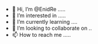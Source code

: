 - 👋 Hi, I’m @EnidRe .....
- 👀 I’m interested in .....
- 🌱 I’m currently learning ....
- 💞️ I’m looking to collaborate on ..
- 📫 How to reach me .....

<!---
EnidRe/EnidRe is a ✨ special ✨ repository because its `README.md` (this file) appears on your GitHub profile.
You can click the Preview link to take a look at your changes.
--->

